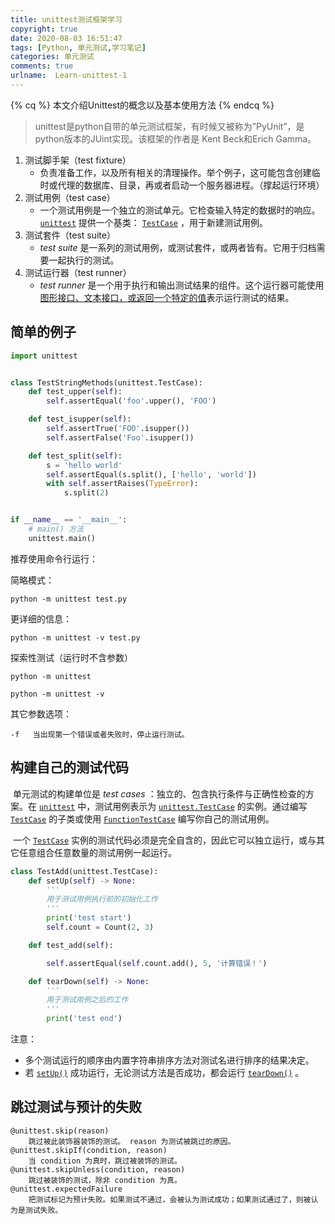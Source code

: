 ```yaml
---
title: unittest测试框架学习
copyright: true
date: 2020-08-03 16:51:47
tags: [Python, 单元测试,学习笔记]
categories: 单元测试
comments: true
urlname:  Learn-unittest-1
---
```




{% cq %} 本文介绍Unittest的概念以及基本使用方法 {% endcq %}

<!--more-->



> unittest是python自带的单元测试框架，有时候又被称为”PyUnit”，是 python版本的JUint实现。该框架的作者是 Kent Beck和Erich Gamma。



1. 测试脚手架（test fixture）
   - 负责准备工作，以及所有相关的清理操作。举个例子，这可能包含创建临时或代理的数据库、目录，再或者启动一个服务器进程。（撑起运行环境）
2. 测试用例（test case）
   - 一个测试用例是一个独立的测试单元。它检查输入特定的数据时的响应。 [`unittest`](https://docs.python.org/zh-cn/3.7/library/unittest.html#module-unittest) 提供一个基类： [`TestCase`](https://docs.python.org/zh-cn/3.7/library/unittest.html#unittest.TestCase) ，用于新建测试用例。
3. 测试套件（test suite）
   - *test suite* 是一系列的测试用例，或测试套件，或两者皆有。它用于归档需要一起执行的测试。
4. 测试运行器（test runner）
   - *test runner* 是一个用于执行和输出测试结果的组件。这个运行器可能使用<u>图形接口、文本接口，或返回一个特定的值</u>表示运行测试的结果。



## 简单的例子

```python
import unittest


class TestStringMethods(unittest.TestCase):
    def test_upper(self):
        self.assertEqual('foo'.upper(), 'FOO')

    def test_isupper(self):
        self.assertTrue('FOO'.isupper())
        self.assertFalse('Foo'.isupper())

    def test_split(self):
        s = 'hello world'
        self.assertEqual(s.split(), ['hello', 'world'])
        with self.assertRaises(TypeError):
            s.split(2)


if __name__ == '__main__':
    # main() 方法
    unittest.main()
```



推荐使用命令行运行：

简略模式：

```
python -m unittest test.py
```

更详细的信息：

```
python -m unittest -v test.py
```

探索性测试（运行时不含参数）

```
python -m unittest
```

```
python -m unittest -v
```



其它参数选项：

```
-f   当出现第一个错误或者失败时，停止运行测试。

```



## 构建自己的测试代码

​		单元测试的构建单位是 *test cases* ：独立的、包含执行条件与正确性检查的方案。在 [`unittest`](https://docs.python.org/zh-cn/3.7/library/unittest.html#module-unittest) 中，测试用例表示为 [`unittest.TestCase`](https://docs.python.org/zh-cn/3.7/library/unittest.html#unittest.TestCase) 的实例。通过编写 [`TestCase`](https://docs.python.org/zh-cn/3.7/library/unittest.html#unittest.TestCase) 的子类或使用 [`FunctionTestCase`](https://docs.python.org/zh-cn/3.7/library/unittest.html#unittest.FunctionTestCase) 编写你自己的测试用例。

​		一个 [`TestCase`](https://docs.python.org/zh-cn/3.7/library/unittest.html#unittest.TestCase) 实例的测试代码必须是完全自含的，因此它可以独立运行，或与其它任意组合任意数量的测试用例一起运行。

```python
class TestAdd(unittest.TestCase):
    def setUp(self) -> None:
        '''
        用于测试用例执行前的初始化工作
        '''
        print('test start')
        self.count = Count(2, 3)

    def test_add(self):

        self.assertEqual(self.count.add(), 5, '计算错误！')

    def tearDown(self) -> None:
        '''
        用于测试用例之后的工作
        '''
        print('test end')
```

注意：

- 多个测试运行的顺序由内置字符串排序方法对测试名进行排序的结果决定。
- 若 [`setUp()`](https://docs.python.org/zh-cn/3.7/library/unittest.html#unittest.TestCase.setUp) 成功运行，无论测试方法是否成功，都会运行 [`tearDown()`](https://docs.python.org/zh-cn/3.7/library/unittest.html#unittest.TestCase.tearDown) 。



## 跳过测试与预计的失败

```
@unittest.skip(reason)
	跳过被此装饰器装饰的测试。 reason 为测试被跳过的原因。
@unittest.skipIf(condition, reason)
	当 condition 为真时，跳过被装饰的测试。
@unittest.skipUnless(condition, reason)
	跳过被装饰的测试，除非 condition 为真。
@unittest.expectedFailure
	把测试标记为预计失败。如果测试不通过，会被认为测试成功；如果测试通过了，则被认为是测试失败。
```

